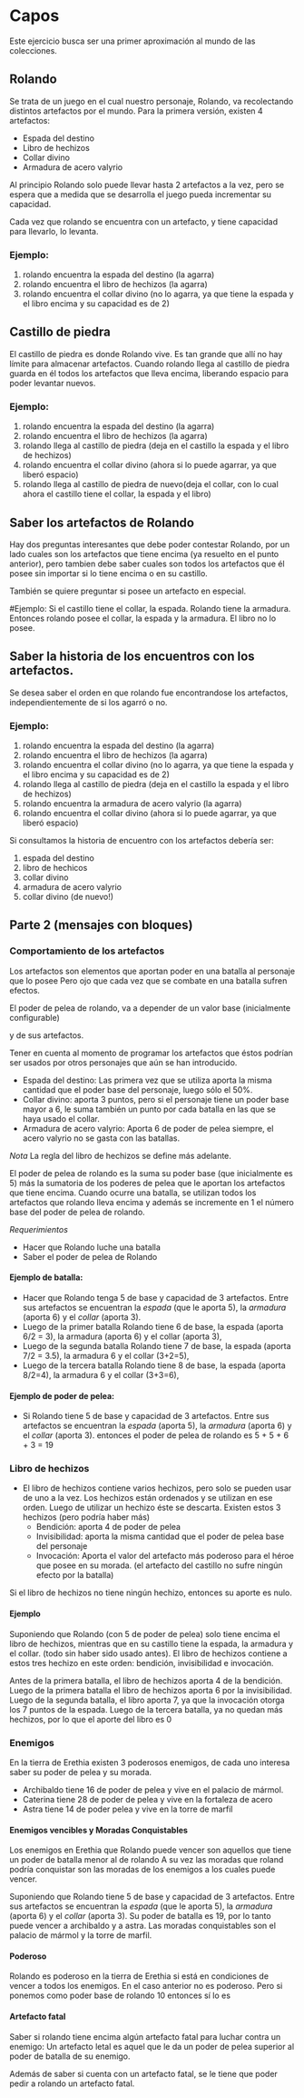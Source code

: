 # Capos

Este ejercicio busca ser una primer aproximación al mundo de las colecciones.


## Rolando

Se trata de un juego en el cual nuestro personaje, Rolando, va recolectando distintos artefactos por el mundo.
Para la primera versión, existen 4 artefactos:

- Espada del destino
- Libro de hechizos 
- Collar divino
- Armadura de acero valyrio

Al principio Rolando solo puede llevar hasta 2 artefactos a la vez, 
pero se espera que a medida que se desarrolla el juego pueda incrementar 
su capacidad.

Cada vez que rolando se encuentra con un artefacto, y tiene capacidad para llevarlo, lo levanta. 

### Ejemplo:
 1. rolando encuentra la espada del destino (la agarra)
 2. rolando encuentra el libro de hechizos (la agarra)
 3. rolando encuentra el collar divino (no lo agarra, ya que tiene la espada y el libro encima y su capacidad es de 2)

## Castillo de piedra

El castillo de piedra es donde Rolando vive. Es tan grande que allí no hay límite 
para almacenar artefactos.
Cuando rolando llega al castillo de piedra guarda en él todos los artefactos que lleva encima, 
liberando espacio para poder levantar nuevos. 

### Ejemplo:
 1. rolando encuentra la espada del destino (la agarra)
 2. rolando encuentra el libro de hechizos (la agarra)
 3. rolando llega al castillo de piedra (deja en el castillo la espada y el libro de hechizos)
 4. rolando encuentra el collar divino (ahora si lo puede agarrar, ya que liberó espacio)
 3. rolando llega al castillo de piedra de nuevo(deja el collar, con lo cual ahora el castillo tiene el collar, la espada y el libro)
 

## Saber los artefactos de Rolando
 Hay dos preguntas interesantes que debe poder contestar Rolando, por un lado cuales son los artefactos que tiene encima 
 (ya resuelto en el punto anterior), pero tambien debe saber cuales son todos los artefactos que él posee 
 sin importar si lo tiene encima o en su castillo.
 
 También se quiere preguntar si posee un artefacto en especial.
 
#Ejemplo: 
	Si el castillo tiene el collar, la espada. Rolando tiene la armadura. 
	Entonces rolando posee el collar, la espada y la armadura.
	El libro no lo posee.
 
## Saber la historia de los encuentros con los artefactos.
 
 Se desea saber el orden en que rolando fue encontrandose los artefactos, independientemente de si los agarró o no.
 
### Ejemplo:
 
 1. rolando encuentra la espada del destino (la agarra)
 2. rolando encuentra el libro de hechizos (la agarra)
 3. rolando encuentra el collar divino (no lo agarra, ya que tiene la espada y el libro encima y su capacidad es de 2)
 4. rolando llega al castillo de piedra (deja en el castillo la espada y el libro de hechizos)
 5. rolando encuentra la armadura de acero valyrio (la agarra)
 6. rolando encuentra el collar divino (ahora si lo puede agarrar, ya que liberó espacio)
 
Si consultamos la historia de encuentro con los artefactos debería ser:
 1. espada del destino 
 2. libro de hechicos
 3. collar divino
 4. armadura de acero valyrio
 5. collar divino (de nuevo!)
 
## Parte 2 (mensajes con bloques) 

### Comportamiento de los artefactos

Los artefactos son elementos que aportan poder en una batalla al personaje que lo posee
Pero ojo que cada vez que se combate en una batalla sufren efectos. 

El poder de pelea
de rolando, va a depender de un valor base (inicialmente configurable)
 
y de sus artefactos.

 Tener en cuenta al momento de programar los artefactos que éstos podrían ser
usados por otros personajes que aún se han introducido.
  
- Espada del destino: Las primera vez que se utiliza aporta la misma cantidad que el poder base del personaje, 
luego sólo el 50%. 
- Collar divino: aporta 3 puntos, pero si el personaje tiene un poder base mayor a 6,
 le suma también un punto por cada batalla en las que se haya usado el collar.
- Armadura de acero valyrio: Aporta 6 de poder de pelea siempre, el acero valyrio no se gasta con las batallas.

_Nota_ La regla del libro de hechizos se define más adelante.

El poder de pelea de rolando es la suma su poder base (que inicialmente es 5) más la sumatoria 
de los poderes de pelea que le aportan los artefactos que tiene encima. 
Cuando ocurre una batalla, se utilizan todos los artefactos que rolando lleva encima 
y además se incremente en 1 el número base del poder de pelea de rolando. 

*Requerimientos* 
- Hacer que Rolando luche una batalla
- Saber el poder de pelea de Rolando
 
#### Ejemplo de batalla: 

- Hacer que Rolando tenga 5 de base y capacidad de 3 artefactos. Entre sus artefactos 
se encuentran la *espada* (que le aporta 5), la *armadura* (aporta 6) y el *collar* (aporta 3).
- Luego de la primer batalla Rolando tiene 6 de base, la espada (aporta 6/2 = 3), la armadura (aporta 6) y el collar (aporta 3),   
- Luego de la segunda batalla Rolando tiene 7 de base, la espada (aporta 7/2 = 3.5), la armadura 6 y el collar (3+2=5),   
- Luego de la tercera batalla Rolando tiene 8 de base, la espada (aporta 8/2=4), la armadura 6 y el collar (3+3=6),   
   
#### Ejemplo de poder de pelea: 

- Si Rolando tiene 5 de base y capacidad de 3 artefactos. Entre sus artefactos 
se encuentran la *espada* (aporta 5), la *armadura* (aporta 6) y el *collar* (aporta 3).
entonces el poder de pelea de rolando es 5 + 5 + 6 + 3 = 19


### Libro de hechizos
- El libro de hechizos contiene varios hechizos, pero solo se pueden usar de uno a la vez. 
Los hechizos están ordenados y se utilizan en ese orden.
Luego de utilizar  un hechizo éste se descarta. Existen estos 3 hechizos (pero podría haber más)
  - Bendición: aporta 4 de poder de pelea
  - Invisibilidad: aporta la misma cantidad que el poder de pelea base del personaje
  - Invocación: Aporta el valor del artefacto más poderoso para el héroe que posee en su morada. (el artefacto del castillo no sufre ningún efecto por la batalla)

Si el libro de hechizos no tiene ningún hechizo, entonces su aporte es nulo.


#### Ejemplo

Suponiendo que Rolando (con 5 de poder de pelea) solo tiene encima el libro de hechizos, mientras que en su castillo tiene 
la espada, la armadura y el collar. (todo sin haber sido usado antes).
El libro de hechizos contiene a estos tres hechizo en este orden: bendición, invisibilidad e invocación.

Antes de la primera batalla, el libro de hechizos aporta 4 de la bendición.
Luego de la primera batalla el libro de hechizos aporta 6 por la invisibilidad.
Luego de la segunda batalla, el libro aporta 7, ya que la invocación otorga los 7 puntos de la espada.
Luego de la tercera batalla, ya no quedan más hechizos, por lo que el aporte del libro es 0


### Enemigos

En la tierra de Erethia existen 3 poderosos enemigos, de cada uno interesa saber su poder de pelea 
y su morada.

- Archibaldo tiene 16 de poder de pelea y vive en el palacio de mármol. 
- Caterina tiene 28 de poder de pelea y vive en la fortaleza de acero
- Astra tiene 14 de poder pelea y vive en la torre de marfil

#### Enemigos vencibles y Moradas Conquistables
Los enemigos en Erethia que Rolando puede vencer son aquellos que tiene un poder de batalla menor al de rolando
A su vez las moradas que roland podría conquistar son las moradas de los enemigos a los cuales puede vencer.

 
Suponiendo que Rolando tiene 5 de base y capacidad de 3 artefactos. Entre sus artefactos 
se encuentran la *espada* (que le aporta 5), la *armadura* (aporta 6) y el *collar* (aporta 3).
Su poder de batalla es 19, por lo tanto puede vencer a archibaldo y a astra. 
Las moradas conquistables son el palacio de mármol y la torre de marfil.

#### Poderoso

Rolando es poderoso en la tierra de Erethia si está en condiciones de vencer a todos los enemigos.
En el caso anterior no es poderoso. Pero si ponemos como poder base de rolando 10 entonces sí lo es

#### Artefacto fatal

Saber si rolando tiene encima algún artefacto fatal para luchar contra un enemigo: 
Un artefacto letal es aquel que le da un poder de pelea superior al poder 
de batalla de su enemigo.

Además de saber si cuenta con un artefacto fatal, se le tiene que poder pedir a rolando
un artefacto fatal.


  
 






 

